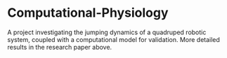 # Computational-Physiology
A project investigating the jumping dynamics of a quadruped robotic system, coupled with a computational model for validation. More detailed results in the research paper above.  

